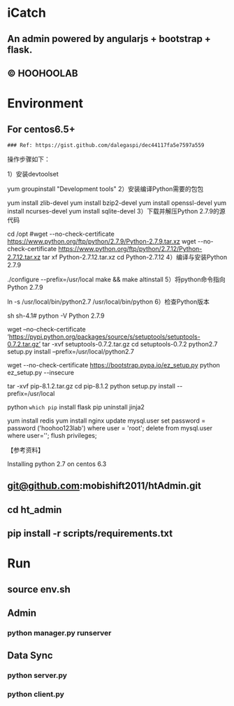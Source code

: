 # iCatch
## An admin powered by angularjs + bootstrap + flask.
## &copy; HOOHOOLAB

# Environment
## For centos6.5+
    ### Ref: https://gist.github.com/dalegaspi/dec44117fa5e7597a559

操作步骤如下：

1）安装devtoolset

yum groupinstall "Development tools"
2）安装编译Python需要的包包

yum install zlib-devel
yum install bzip2-devel
yum install openssl-devel
yum install ncurses-devel
yum install sqlite-devel
3）下载并解压Python 2.7.9的源代码

cd /opt
#wget --no-check-certificate https://www.python.org/ftp/python/2.7.9/Python-2.7.9.tar.xz
wget --no-check-certificate https://www.python.org/ftp/python/2.7.12/Python-2.7.12.tar.xz
tar xf Python-2.7.12.tar.xz
cd Python-2.7.12
4）编译与安装Python 2.7.9

./configure --prefix=/usr/local
make && make altinstall
5）将python命令指向Python 2.7.9

ln -s /usr/local/bin/python2.7 /usr/local/bin/python
6）检查Python版本

sh
sh-4.1# python -V
Python 2.7.9

wget –no-check-certificate ‘https://pypi.python.org/packages/source/s/setuptools/setuptools-0.7.2.tar.gz’
tar -xvf setuptools-0.7.2.tar.gz
cd setuptools-0.7.2
python2.7 setup.py install –prefix=/usr/local/python2.7




wget --no-check-certificate https://bootstrap.pypa.io/ez_setup.py
python ez_setup.py --insecure

tar -xvf pip-8.1.2.tar.gz
cd pip-8.1.2
python setup.py install --prefix=/usr/local

python `which pip` install flask
pip uninstall jinja2

yum install redis
yum install nginx
update mysql.user set password = password ('hoohoo123lab') where user = 'root';
delete from mysql.user where user='';
flush privileges;


【参考资料】

Installing python 2.7 on centos 6.3

## git@github.com:mobishift2011/htAdmin.git
## cd ht_admin
## pip install -r scripts/requirements.txt

# Run
## source env.sh
## Admin
### python manager.py runserver
## Data Sync
### python server.py
### python client.py
